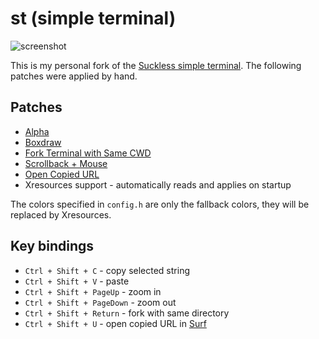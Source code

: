 # st (simple terminal)

![screenshot](https://raw.githubusercontent.com/Babkock/st/master/screenshot.png)

This is my personal fork of the [Suckless simple terminal](https://st.suckless.org). The following patches were applied by hand.

## Patches

* [Alpha](https://st.suckless.org/patches/alpha/)
* [Boxdraw](https://st.suckless.org/patches/boxdraw/)
* [Fork Terminal with Same CWD](https://st.suckless.org/patches/newterm/)
* [Scrollback + Mouse](https://st.suckless.org/patches/scrollback/)
* [Open Copied URL](https://st.suckless.org/patches/open_copied_url/)
* Xresources support - automatically reads and applies on startup

The colors specified in `config.h` are only the fallback colors, they will be replaced by Xresources.

## Key bindings

* `Ctrl + Shift + C` - copy selected string
* `Ctrl + Shift + V` - paste
* `Ctrl + Shift + PageUp` - zoom in
* `Ctrl + Shift + PageDown` - zoom out
* `Ctrl + Shift + Return` - fork with same directory
* `Ctrl + Shift + U` - open copied URL in [Surf](https://github.com/Babkock/surf)

